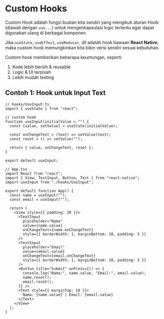 # Custom Hooks

Custom Hook adalah fungsi buatan kita sendiri yang mengikuti aturan Hook (diawali dengan `use...`) untuk mengenkapsulasi logic tertentu agar dapat digunakan ulang di berbagai komponen.

Jika `useState`, `useEffect`, `useReducer`, dll adalah hook bawaan **React Native**, maka custom hook memungkinkan kita bikin versi sendiri sesuai kebutuhan.

Custom hook memberikan beberapa keuntungan, seperti:
1. Kode lebih bersih & reusable
2. Logic & UI terpisah
3. Lebih mudah testing

## Contoh 1: Hook untuk Input Text
```tsx
// hooks/UseInput.ts
import { useState } from "react";

// custom hook
function useInput(initialValue = "") {
  const [value, setValue] = useState(initialValue);

  const onChangeText = (text) => setValue(text);
  const reset = () => setValue("");

  return { value, onChangeText, reset };
}

export default useInput;
```

```tsx
// App.tsx
import React from "react";
import { View, TextInput, Button, Text } from "react-native";
import useInput from "./hooks/UseInput";

export default function App() {
  const name = useInput("");
  const email = useInput("");

  return (
    <View style={{ padding: 20 }}>
      <TextInput
        placeholder="Nama"
        value={name.value}
        onChangeText={name.onChangeText}
        style={{ borderWidth: 1, marginBottom: 10, padding: 5 }}
      />
      <TextInput
        placeholder="Email"
        value={email.value}
        onChangeText={email.onChangeText}
        style={{ borderWidth: 1, marginBottom: 10, padding: 5 }}
      />
      <Button title="Submit" onPress={() => {
        console.log("Nama:", name.value, "Email:", email.value);
        name.reset();
        email.reset();
      }} />
      <Text style={{ marginTop: 10 }}>
        Nama: {name.value} | Email: {email.value}
      </Text>
    </View>
  );
}
```


